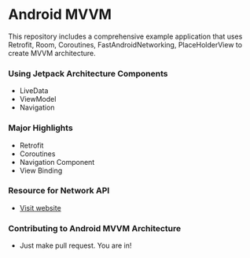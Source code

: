 # Android MVVM
This repository includes a comprehensive example application that uses Retrofit, Room, Coroutines, FastAndroidNetworking, PlaceHolderView  to create MVVM architecture.
### Using Jetpack Architecture Components
- LiveData
- ViewModel
- Navigation
### Major Highlights
- Retrofit
- Coroutines
- Navigation Component
- View Binding
### Resource for Network API
- [Visit website](https://apingweb.com)
### Contributing to Android MVVM Architecture
- Just make pull request. You are in!
